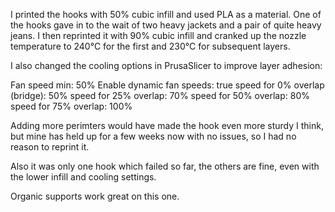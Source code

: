 I printed the hooks with 50% cubic infill and used PLA as a material. One of the hooks gave in to the wait of two heavy jackets and a pair of quite heavy jeans. I then reprinted it with 90% cubic infill and cranked up the nozzle temperature to 240°C for the first and 230°C for subsequent layers. 

I also changed the cooling options in PrusaSlicer to improve layer adhesion:

Fan speed min: 50%
Enable dynamic fan speeds: true
speed for 0% overlap (bridge): 50%
speed for 25% overlap: 70%
speed for 50% overlap: 80%
speed for 75% overlap: 100%

Adding more perimters would have made the hook even more sturdy I think, but mine has held up for a few weeks now with no issues, so I had no reason to reprint it.

Also it was only one hook which failed so far, the others are fine, even with the lower infill and cooling settings.

Organic supports work great on this one.
